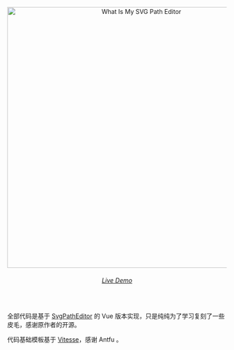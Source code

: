 <p align='center'>
  <img src='https://cdn.jsdelivr.net/gh/pinky-pig/pic-bed/images20230626175034.png' alt='What Is My SVG Path Editor' width='600'/>
</p>

<h6 align='center'>
<a href="https://svgpath.mmeme.me/">Live Demo</a>
</h6>

<br>

全部代码是基于 [SvgPathEditor](https://yqnn.github.io/svg-path-editor/) 的 Vue 版本实现，只是纯纯为了学习复刻了一些皮毛，感谢原作者的开源。

代码基础模板基于 [Vitesse](https://github.com/antfu/vitesse-lite)，感谢 Antfu 。


